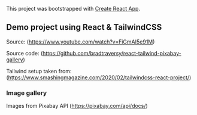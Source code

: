 This project was bootstrapped with [Create React App](https://github.com/facebook/create-react-app).

## Demo project using React & TailwindCSS

Source: (https://www.youtube.com/watch?v=FiGmAI5e91M)

Source code: (https://github.com/bradtraversy/react-tailwind-pixabay-gallery)

Tailwind setup taken from: (https://www.smashingmagazine.com/2020/02/tailwindcss-react-project/)

### Image gallery

Images from Pixabay API (https://pixabay.com/api/docs/)
